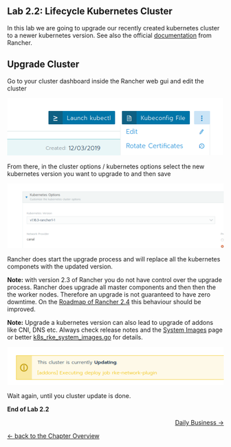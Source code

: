 ## Lab 2.2: Lifecycle Kubernetes Cluster

In this lab we are going to upgrade our recently created kubernetes cluster to a newer kubernetes version. See also the official [documentation](https://rancher.com/docs/rancher/v2.x/en/cluster-admin/upgrading-kubernetes/) from Rancher.

## Upgrade Cluster

Go to your cluster dashboard inside the Rancher web gui and edit the cluster

![Edit Cluster](../resources/images/editcluster.png)

From there, in the cluster options / kubernetes options select the new kubernetes version you want to upgrade to and then save

![Edit Cluster](../resources/images/changeclusterversion.png)

Rancher does start the upgrade process and will replace all the kubernetes componets with the updated version.

**Note:** with version 2.3 of Rancher you do not have control over the upgrade process. Rancher does upgrade all master components and then then the the worker nodes. Therefore an upgrade is not guaranteed to have zero downtime. On the [Roadmap of Rancher 2.4](https://github.com/rancher/rancher/wiki/Rancher-2.4) this behaviour should be improved.

**Note:** Upgrade a kubernetes version can also lead to upgrade of addons like CNI, DNS etc. Always check release notes and the [System Images](https://rancher.com/docs/rke/latest/en/config-options/system-images/) page or better [k8s_rke_system_images.go](https://github.com/rancher/kontainer-driver-metadata/blob/master/rke/k8s_rke_system_images.go) for details.


![Cluster updating](../resources/images/waitclusterupdate.png)


Wait again, until you cluster update is done.



**End of Lab 2.2**

<p width="100px" align="right"><a href="30_dailybusiness.md"> Daily Business →</a></p>

[← back to the Chapter Overview](10_rancher.md)
